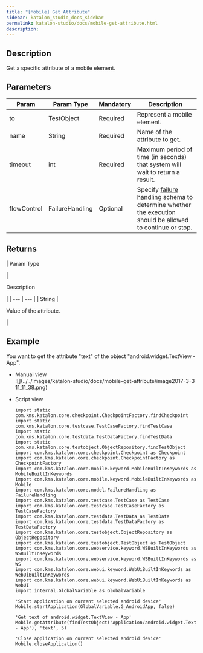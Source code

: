 ```yaml
---
title: "[Mobile] Get Attribute" 
sidebar: katalon_studio_docs_sidebar
permalink: katalon-studio/docs/mobile-get-attribute.html 
description: 
---
```

Description  
-------------

Get a specific attribute of a mobile element.

Parameters  
------------

| Param | Param Type | Mandatory | Description |
| --- | --- | --- | --- |
| to | TestObject | Required | Represent a mobile element. |
| name | String | Required | Name of the attribute to get. |
| timeout | int | Required | Maximum period of time (in seconds) that system will wait to return a result. |
| flowControl | FailureHandling | Optional | Specify [failure handling](https://docs.katalon.com/x/qAAM) schema to determine whether the execution should be allowed to continue or stop. |

Returns
-------

| 
Param Type

 | 

Description

 |
| --- | --- |
| String | 

Value of the attribute.

 |

Example 
--------

You want to get the attribute "text" of the object "android.widget.TextView - App".

*   Manual view    
    ![](../../images/katalon-studio/docs/mobile-get-attribute/image2017-3-3 11_11_38.png)
*   Script view 
    
    ```
    import static com.kms.katalon.core.checkpoint.CheckpointFactory.findCheckpoint
    import static com.kms.katalon.core.testcase.TestCaseFactory.findTestCase
    import static com.kms.katalon.core.testdata.TestDataFactory.findTestData
    import static com.kms.katalon.core.testobject.ObjectRepository.findTestObject
    import com.kms.katalon.core.checkpoint.Checkpoint as Checkpoint
    import com.kms.katalon.core.checkpoint.CheckpointFactory as CheckpointFactory
    import com.kms.katalon.core.mobile.keyword.MobileBuiltInKeywords as MobileBuiltInKeywords
    import com.kms.katalon.core.mobile.keyword.MobileBuiltInKeywords as Mobile
    import com.kms.katalon.core.model.FailureHandling as FailureHandling
    import com.kms.katalon.core.testcase.TestCase as TestCase
    import com.kms.katalon.core.testcase.TestCaseFactory as TestCaseFactory
    import com.kms.katalon.core.testdata.TestData as TestData
    import com.kms.katalon.core.testdata.TestDataFactory as TestDataFactory
    import com.kms.katalon.core.testobject.ObjectRepository as ObjectRepository
    import com.kms.katalon.core.testobject.TestObject as TestObject
    import com.kms.katalon.core.webservice.keyword.WSBuiltInKeywords as WSBuiltInKeywords
    import com.kms.katalon.core.webservice.keyword.WSBuiltInKeywords as WS
    import com.kms.katalon.core.webui.keyword.WebUiBuiltInKeywords as WebUiBuiltInKeywords
    import com.kms.katalon.core.webui.keyword.WebUiBuiltInKeywords as WebUI
    import internal.GlobalVariable as GlobalVariable
    
    'Start application on current selected android device'
    Mobile.startApplication(GlobalVariable.G_AndroidApp, false)
    
    'Get text of android.widget.TextView - App'
    Mobile.getAttribute(findTestObject('Application/android.widget.TextView - App'), 'text', 5)
    
    'Close application on current selected android device'
    Mobile.closeApplication()
    
    
    ```